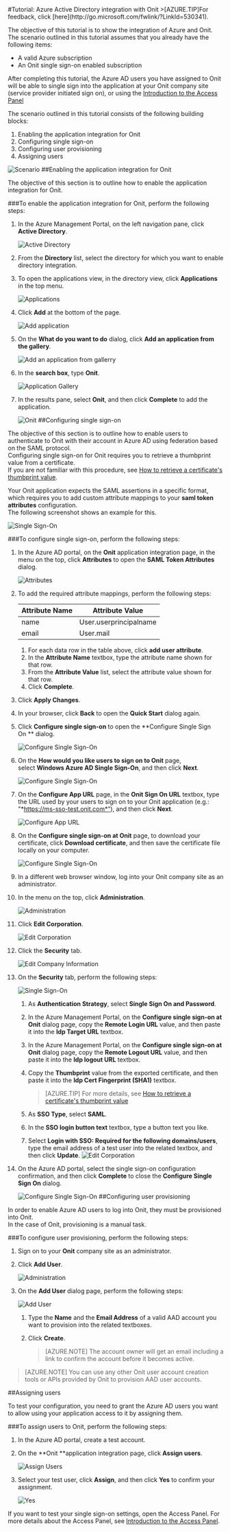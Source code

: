 <properties pageTitle="Tutorial: Azure Active Directory integration with Onit | Windows Azure" description="Learn how to use Onit with Azure Active Directory to enable single sign-on, automated provisioning, and more!." services="active-directory" authors="MarkusVi"  documentationCenter="na" manager="stevenpo"/>
<tags
	ms.service="active-directory"
	ms.date="08/01/2015"
	wacn.date=""/>
#Tutorial: Azure Active Directory integration with Onit
>[AZURE.TIP]For feedback, click [here](http://go.microsoft.com/fwlink/?LinkId=530341).
  
The objective of this tutorial is to show the integration of Azure and Onit.  
The scenario outlined in this tutorial assumes that you already have the following items:

-   A valid Azure subscription
-   An Onit single sign-on enabled subscription
  
After completing this tutorial, the Azure AD users you have assigned to Onit will be able to single sign into the application at your Onit company site (service provider initiated sign on), or using the [Introduction to the Access Panel](https://msdn.microsoft.com/zh-cn/library/dn308586)
  
The scenario outlined in this tutorial consists of the following building blocks:

1.  Enabling the application integration for Onit
2.  Configuring single sign-on
3.  Configuring user provisioning
4.  Assigning users

![Scenario](./media/active-directory-saas-onit-tutorial/IC791166.png "Scenario")
##Enabling the application integration for Onit
  
The objective of this section is to outline how to enable the application integration for Onit.

###To enable the application integration for Onit, perform the following steps:

1.  In the Azure Management Portal, on the left navigation pane, click **Active Directory**.

    ![Active Directory](./media/active-directory-saas-onit-tutorial/IC700993.png "Active Directory")

2.  From the **Directory** list, select the directory for which you want to enable directory integration.

3.  To open the applications view, in the directory view, click **Applications** in the top menu.

    ![Applications](./media/active-directory-saas-onit-tutorial/IC700994.png "Applications")

4.  Click **Add** at the bottom of the page.

    ![Add application](./media/active-directory-saas-onit-tutorial/IC749321.png "Add application")

5.  On the **What do you want to do** dialog, click **Add an application from the gallery**.

    ![Add an application from gallerry](./media/active-directory-saas-onit-tutorial/IC749322.png "Add an application from gallerry")

6.  In the **search box**, type **Onit**.

    ![Application Gallery](./media/active-directory-saas-onit-tutorial/IC791167.png "Application Gallery")

7.  In the results pane, select **Onit**, and then click **Complete** to add the application.

    ![Onit](./media/active-directory-saas-onit-tutorial/IC795325.png "Onit")
##Configuring single sign-on
  
The objective of this section is to outline how to enable users to authenticate to Onit with their account in Azure AD using federation based on the SAML protocol.  
Configuring single sign-on for Onit requires you to retrieve a thumbprint value from a certificate.  
If you are not familiar with this procedure, see [How to retrieve a certificate's thumbprint value](http://youtu.be/YKQF266SAxI).
  
Your Onit application expects the SAML assertions in a specific format, which requires you to add custom attribute mappings to your **saml token attributes** configuration.  
The following screenshot shows an example for this.

![Single Sign-On](./media/active-directory-saas-onit-tutorial/IC791168.png "Single Sign-On")

###To configure single sign-on, perform the following steps:

1.  In the Azure AD portal, on the **Onit** application integration page, in the menu on the top, click **Attributes** to open the **SAML Token Attributes** dialog.

    ![Attributes](./media/active-directory-saas-onit-tutorial/IC791169.png "Attributes")

2.  To add the required attribute mappings, perform the following steps:

    
    |Attribute Name|Attribute Value|
	|---|---|
	|name|User.userprincipalname|
    |email|User.mail|

    1.  For each data row in the table above, click **add user attribute**.
    2.  In the **Attribute Name** textbox, type the attribute name shown for that row.
    3.  From the **Attribute Value** list, select the attribute value shown for that row.
    4.  Click **Complete**.

3.  Click **Apply Changes**.

4.  In your browser, click **Back** to open the **Quick Start** dialog again.

5.  Click **Configure single sign-on** to open the **Configure Single Sign On ** dialog.

    ![Configure Single Sign-On](./media/active-directory-saas-onit-tutorial/IC791170.png "Configure Single Sign-On")

6.  On the **How would you like users to sign on to Onit** page, select **Windows Azure AD Single Sign-On**, and then click **Next**.

    ![Configure Single Sign-On](./media/active-directory-saas-onit-tutorial/IC791171.png "Configure Single Sign-On")

7.  On the **Configure App URL** page, in the **Onit Sign On URL** textbox, type the URL used by your users to sign on to your Onit application (e.g.: "*https://ms-sso-test.onit.com*”), and then click **Next**.

    ![Configure App URL](./media/active-directory-saas-onit-tutorial/IC791172.png "Configure App URL")

8.  On the **Configure single sign-on at Onit** page, to download your certificate, click **Download certificate**, and then save the certificate file locally on your computer.

    ![Configure Single Sign-On](./media/active-directory-saas-onit-tutorial/IC791173.png "Configure Single Sign-On")

9.  In a different web browser window, log into your Onit company site as an administrator.

10. In the menu on the top, click **Administration**.

    ![Administration](./media/active-directory-saas-onit-tutorial/IC791174.png "Administration")

11. Click **Edit Corporation**.

    ![Edit Corporation](./media/active-directory-saas-onit-tutorial/IC791175.png "Edit Corporation")

12. Click the **Security** tab.

    ![Edit Company Information](./media/active-directory-saas-onit-tutorial/IC791176.png "Edit Company Information")

13. On the **Security** tab, perform the following steps:

    ![Single Sign-On](./media/active-directory-saas-onit-tutorial/IC791177.png "Single Sign-On")

    1.  As **Authentication Strategy**, select **Single Sign On and Password**.
    2.  In the Azure Management Portal, on the **Configure single sign-on at Onit** dialog page, copy the **Remote Login URL** value, and then paste it into the **Idp Target URL** textbox.
    3.  In the Azure Management Portal, on the **Configure single sign-on at Onit** dialog page, copy the **Remote Logout URL** value, and then paste it into the **Idp logout URL** textbox.
    4.  Copy the **Thumbprint** value from the exported certificate, and then paste it into the **Idp Cert Fingerprint (SHA1)** textbox.  

        >[AZURE.TIP] For more details, see [How to retrieve a certificate's thumbprint value](http://youtu.be/YKQF266SAxI)

    5.  As **SSO Type**, select **SAML**.
    6.  In the **SSO login button text** textbox, type a button text you like.
    7.  Select **Login with SSO: Required for the following domains/users**, type the email address of a test user into the related textbox, and then click **Update**.
        ![Edit Corporation](./media/active-directory-saas-onit-tutorial/IC791178.png "Edit Corporation")

14. On the Azure AD portal, select the single sign-on configuration confirmation, and then click **Complete** to close the **Configure Single Sign On** dialog.

    ![Configure Single Sign-On](./media/active-directory-saas-onit-tutorial/IC791179.png "Configure Single Sign-On")
##Configuring user provisioning
  
In order to enable Azure AD users to log into Onit, they must be provisioned into Onit.  
In the case of Onit, provisioning is a manual task.

###To configure user provisioning, perform the following steps:

1.  Sign on to your **Onit** company site as an administrator.

2.  Click **Add User**.

    ![Administration](./media/active-directory-saas-onit-tutorial/IC791180.png "Administration")

3.  On the **Add User** dialog page, perform the following steps:

    ![Add User](./media/active-directory-saas-onit-tutorial/IC791181.png "Add User")

    1.  Type the **Name** and the **Email Address** of a valid AAD account you want to provision into the related textboxes.
    2.  Click **Create**.  

        >[AZURE.NOTE] The account owner will get an email including a link to confirm the account before it becomes active.

>[AZURE.NOTE] You can use any other Onit user account creation tools or APIs provided by Onit to provision AAD user accounts.

##Assigning users
  
To test your configuration, you need to grant the Azure AD users you want to allow using your application access to it by assigning them.

###To assign users to Onit, perform the following steps:

1.  In the Azure AD portal, create a test account.

2.  On the **Onit **application integration page, click **Assign users**.

    ![Assign Users](./media/active-directory-saas-onit-tutorial/IC791182.png "Assign Users")

3.  Select your test user, click **Assign**, and then click **Yes** to confirm your assignment.

    ![Yes](./media/active-directory-saas-onit-tutorial/IC767830.png "Yes")
  
If you want to test your single sign-on settings, open the Access Panel. For more details about the Access Panel, see [Introduction to the Access Panel](https://msdn.microsoft.com/zh-cn/library/dn308586).